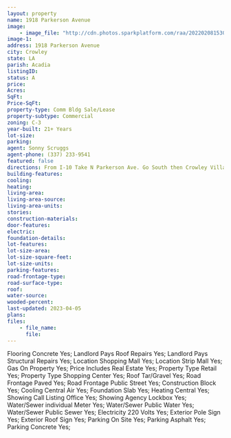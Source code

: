 ```yaml
---
layout: property
name: 1918 Parkerson Avenue 
image:
    - image_file: "http://cdn.photos.sparkplatform.com/raa/20220208153052020625000000.jpg"
image-1:
address: 1918 Parkerson Avenue
city: Crowley
state: LA
parish: Acadia
listingID: 
status: A
price: 
Acres: 
SqFt: 
Price-SqFt: 
property-type: Comm Bldg Sale/Lease
property-subtype: Commercial
zoning: C-3
year-built: 21+ Years
lot-size: 
parking: 
agent: Sonny Scruggs
agent-phone: (337) 233-9541
featured: false
directions: From I-10 Take N Parkerson Ave. Go South then Crowley Village Shopping Center is on the Left.
building-features: 
cooling: 
heating: 
living-area: 
living-area-source: 
living-area-units: 
stories: 
construction-materials: 
door-features: 
electric: 
foundation-details: 
lot-features: 
lot-size-area: 
lot-size-square-feet: 
lot-size-units: 
parking-features: 
road-frontage-type: 
road-surface-type: 
roof: 
water-source: 
wooded-percent: 
last-updated: 2023-04-05
plans: 
files:
    - file_name:
      file:
---
```

Flooring	Concrete	Yes;
Landlord Pays	Roof Repairs	Yes;
Landlord Pays	Structural Repairs	Yes;
Location	Shopping Mall	Yes;
Location	Strip Mall	Yes;
Gas	On Property	Yes;
Price Includes	Real Estate	Yes;
Property Type	Retail	Yes;
Property Type	Shopping Center	Yes;
Roof	Tar/Gravel	Yes;
Road Frontage	Paved	Yes;
Road Frontage	Public Street	Yes;
Construction	Block	Yes;
Cooling	Central Air	Yes;
Foundation	Slab	Yes;
Heating	Central	Yes;
Showing	Call Listing Office	Yes;
Showing	Agency Lockbox	Yes;
Water/Sewer	individual Meter	Yes;
Water/Sewer	Public Water	Yes;
Water/Sewer	Public Sewer	Yes;
Electricity	220 Volts	Yes;
Exterior	Pole Sign	Yes;
Exterior	Roof Sign	Yes;
Parking	On Site	Yes;
Parking	Asphalt	Yes;
Parking	Concrete	Yes;

